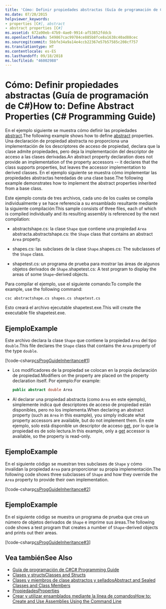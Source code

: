 ```yaml
---
title: 'Cómo: Definir propiedades abstractas (Guía de programación de C#)'
ms.date: 07/20/2015
helpviewer_keywords:
- properties [C#], abstract
- abstract properties [C#]
ms.assetid: 672a90eb-47b9-4ae0-9914-af53852fddcb
ms.openlocfilehash: 549867cac99784ce885b8fce8a1638c40ad88cec
ms.sourcegitcommit: 5bbfe34a9a14e4ccb22367e57b57585c208cf757
ms.translationtype: HT
ms.contentlocale: es-ES
ms.lasthandoff: 09/18/2018
ms.locfileid: "46002988"
---
```

# <a name="how-to-define-abstract-properties-c-programming-guide"></a><span data-ttu-id="a77cc-102">Cómo: Definir propiedades abstractas (Guía de programación de C#)</span><span class="sxs-lookup"><span data-stu-id="a77cc-102">How to: Define Abstract Properties (C# Programming Guide)</span></span>
<span data-ttu-id="a77cc-103">En el ejemplo siguiente se muestra cómo definir las propiedades [abstract](../../../csharp/language-reference/keywords/abstract.md).</span><span class="sxs-lookup"><span data-stu-id="a77cc-103">The following example shows how to define [abstract](../../../csharp/language-reference/keywords/abstract.md) properties.</span></span> <span data-ttu-id="a77cc-104">Una declaración de propiedad abstracta no proporciona una implementación de los descriptores de acceso de propiedad, declara que la clase admite propiedades, pero deja la implementación del descriptor de acceso a las clases derivadas.</span><span class="sxs-lookup"><span data-stu-id="a77cc-104">An abstract property declaration does not provide an implementation of the property accessors -- it declares that the class supports properties, but leaves the accessor implementation to derived classes.</span></span> <span data-ttu-id="a77cc-105">En el ejemplo siguiente se muestra cómo implementar las propiedades abstractas heredadas de una clase base.</span><span class="sxs-lookup"><span data-stu-id="a77cc-105">The following example demonstrates how to implement the abstract properties inherited from a base class.</span></span>  
  
 <span data-ttu-id="a77cc-106">Este ejemplo consta de tres archivos, cada uno de los cuales se compila individualmente y se hace referencia a su ensamblado resultante mediante la siguiente compilación:</span><span class="sxs-lookup"><span data-stu-id="a77cc-106">This sample consists of three files, each of which is compiled individually and its resulting assembly is referenced by the next compilation:</span></span>  
  
-   <span data-ttu-id="a77cc-107">abstractshape.cs: la clase `Shape` que contiene una propiedad `Area` abstracta.</span><span class="sxs-lookup"><span data-stu-id="a77cc-107">abstractshape.cs: the `Shape` class that contains an abstract `Area` property.</span></span>  
  
-   <span data-ttu-id="a77cc-108">shapes.cs: las subclases de la clase `Shape`.</span><span class="sxs-lookup"><span data-stu-id="a77cc-108">shapes.cs: The subclasses of the `Shape` class.</span></span>  
  
-   <span data-ttu-id="a77cc-109">shapetest.cs: un programa de prueba para mostrar las áreas de algunos objetos derivados de `Shape`.</span><span class="sxs-lookup"><span data-stu-id="a77cc-109">shapetest.cs: A test program to display the areas of some `Shape`-derived objects.</span></span>  
  
 <span data-ttu-id="a77cc-110">Para compilar el ejemplo, use el siguiente comando:</span><span class="sxs-lookup"><span data-stu-id="a77cc-110">To compile the example, use the following command:</span></span>  
  
 `csc abstractshape.cs shapes.cs shapetest.cs`  
  
 <span data-ttu-id="a77cc-111">Esto creará el archivo ejecutable shapetest.exe.</span><span class="sxs-lookup"><span data-stu-id="a77cc-111">This will create the executable file shapetest.exe.</span></span>  
  
## <a name="example"></a><span data-ttu-id="a77cc-112">Ejemplo</span><span class="sxs-lookup"><span data-stu-id="a77cc-112">Example</span></span>  
 <span data-ttu-id="a77cc-113">Este archivo declara la clase `Shape` que contiene la propiedad `Area` del tipo `double`.</span><span class="sxs-lookup"><span data-stu-id="a77cc-113">This file declares the `Shape` class that contains the `Area` property of the type `double`.</span></span>  
  
 [!code-csharp[csProgGuideInheritance#1](../../../csharp/programming-guide/classes-and-structs/codesnippet/CSharp/how-to-define-abstract-properties_1.cs)]  
  
-   <span data-ttu-id="a77cc-114">Los modificadores de la propiedad se colocan en la propia declaración de propiedad.</span><span class="sxs-lookup"><span data-stu-id="a77cc-114">Modifiers on the property are placed on the property declaration itself.</span></span> <span data-ttu-id="a77cc-115">Por ejemplo:</span><span class="sxs-lookup"><span data-stu-id="a77cc-115">For example:</span></span>  
  
    ```csharp  
    public abstract double Area  
    ```  
  
-   <span data-ttu-id="a77cc-116">Al declarar una propiedad abstracta (como `Area` en este ejemplo), simplemente indica qué descriptores de acceso de propiedad están disponibles, pero no los implementa.</span><span class="sxs-lookup"><span data-stu-id="a77cc-116">When declaring an abstract property (such as `Area` in this example), you simply indicate what property accessors are available, but do not implement them.</span></span> <span data-ttu-id="a77cc-117">En este ejemplo, solo está disponible un descriptor de acceso [get](../../../csharp/language-reference/keywords/get.md), por lo que la propiedad es de solo lectura.</span><span class="sxs-lookup"><span data-stu-id="a77cc-117">In this example, only a [get](../../../csharp/language-reference/keywords/get.md) accessor is available, so the property is read-only.</span></span>  
  
## <a name="example"></a><span data-ttu-id="a77cc-118">Ejemplo</span><span class="sxs-lookup"><span data-stu-id="a77cc-118">Example</span></span>  
 <span data-ttu-id="a77cc-119">En el siguiente código se muestran tres subclases de `Shape` y cómo invalidan la propiedad `Area` para proporcionar su propia implementación.</span><span class="sxs-lookup"><span data-stu-id="a77cc-119">The following code shows three subclasses of `Shape` and how they override the `Area` property to provide their own implementation.</span></span>  
  
 [!code-csharp[csProgGuideInheritance#2](../../../csharp/programming-guide/classes-and-structs/codesnippet/CSharp/how-to-define-abstract-properties_2.cs)]  
  
## <a name="example"></a><span data-ttu-id="a77cc-120">Ejemplo</span><span class="sxs-lookup"><span data-stu-id="a77cc-120">Example</span></span>  
 <span data-ttu-id="a77cc-121">En el siguiente código se muestra un programa de prueba que crea un número de objetos derivados de `Shape` e imprime sus áreas.</span><span class="sxs-lookup"><span data-stu-id="a77cc-121">The following code shows a test program that creates a number of `Shape`-derived objects and prints out their areas.</span></span>  
  
 [!code-csharp[csProgGuideInheritance#3](../../../csharp/programming-guide/classes-and-structs/codesnippet/CSharp/how-to-define-abstract-properties_3.cs)]  
  
## <a name="see-also"></a><span data-ttu-id="a77cc-122">Vea también</span><span class="sxs-lookup"><span data-stu-id="a77cc-122">See Also</span></span>

- [<span data-ttu-id="a77cc-123">Guía de programación de C#</span><span class="sxs-lookup"><span data-stu-id="a77cc-123">C# Programming Guide</span></span>](../../../csharp/programming-guide/index.md)  
- [<span data-ttu-id="a77cc-124">Clases y structs</span><span class="sxs-lookup"><span data-stu-id="a77cc-124">Classes and Structs</span></span>](../../../csharp/programming-guide/classes-and-structs/index.md)  
- [<span data-ttu-id="a77cc-125">Clases y miembros de clase abstractos y sellados</span><span class="sxs-lookup"><span data-stu-id="a77cc-125">Abstract and Sealed Classes and Class Members</span></span>](../../../csharp/programming-guide/classes-and-structs/abstract-and-sealed-classes-and-class-members.md)  
- [<span data-ttu-id="a77cc-126">Propiedades</span><span class="sxs-lookup"><span data-stu-id="a77cc-126">Properties</span></span>](../../../csharp/programming-guide/classes-and-structs/properties.md)  
- [<span data-ttu-id="a77cc-127">Crear y utilizar ensamblados mediante la línea de comandos</span><span class="sxs-lookup"><span data-stu-id="a77cc-127">How to: Create and Use Assemblies Using the Command Line</span></span>](../concepts/assemblies-gac/how-to-create-and-use-assemblies-using-the-command-line.md)
